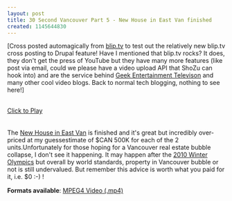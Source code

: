 ```yaml
---
layout: post
title: 30 Second Vancouver Part 5 - New House in East Van finished
created: 1145644830
---
```

<p>[Cross posted automagically from <a href="http://blip.tv/">blip.tv</a> to test out the relatively new blip.tv cross posting to Drupal feature! Have I mentioned that blip.tv rocks? It does, they don&#39;t get the press of YouTube but they have many more features (like post via email, could we please have a video upload API that ShoZu can hook into) and are the service behind <a href="http://www.geekentertainment.tv/">Geek Entertainment Televison</a> and many other cool video blogs. Back to normal tech blogging, nothing to see here!]</p> <div id="blip_movie_content_29574">&nbsp;</div><div id="blip_movie_content_29574"><a href="/rt/javascript:void(0);" onclick="play_blip_movie_29574();"><img src="http://blip.tv/uploadedFiles/Roland-VanVideoVerite113703-786.jpg" border="0" alt="" title="Play the movie" /></a><br /><a href="/rt/javascript:void(0);" onclick="play_blip_movie_29574();"></a></div><div id="blip_movie_content_29574"><a href="/rt/javascript:void(0);" onclick="play_blip_movie_29574();">Click to Play</a></div><br /><br />                                                                    <div class="blip_description">The <a href="http://www.urbanvancouver.com/special-reports/east-van-new-house">New House in East Van</a> is finished and it&#39;s great but incredibly over-priced at my guessestimate of $CAN 500K for each of the 2 units.Unfortunately for those hoping for a Vancouver real estate bubble collapse, I don&#39;t see it happening. It may happen after the <a href="http://2010.dailyvancouver.com/">2010 Winter Olympics</a> but overall by world standards, property in Vancouver bubble or not is still undervalued. But remember this advice is worth what you paid for it, i.e. $0 :-) !<br /></div><div class="formats_available" style="margin-top: 15px"><strong>Formats available</strong>:	<a href="http://blip.tv/file/get/Roland-VanVideoVerite113703.mp4">MPEG4 Video (.mp4)</a><br /><br /></div>
